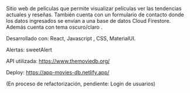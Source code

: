 Sitio web de películas que permite visualizar películas ver las tendencias actuales y reseñas. También cuenta con un formulario de contacto donde los datos ingresados se envían a una base de datos Cloud Firestore. Además cuenta con tema oscuro/claro .

Desarrollado con:
React, Javascript , CSS, MaterialUI.

Alertas: sweetAlert

API utilizada: 
https://www.themoviedb.org/

Deploy: 
https://app-movies-db.netlify.app/

(En proceso de refactorización, pendiente: Login de usuarios)
